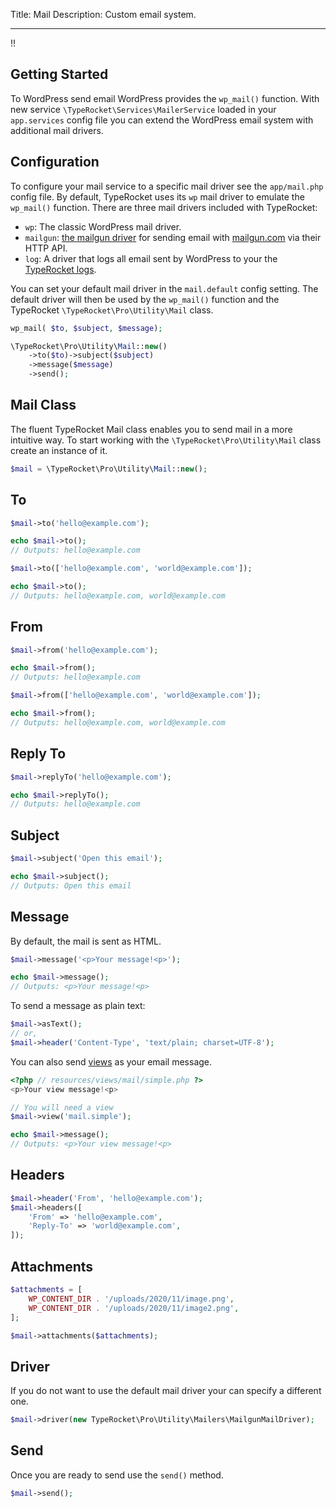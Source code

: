 Title: Mail
Description: Custom email system.

---

!!

## Getting Started

To WordPress send email WordPress provides the `wp_mail()` function. With new service `\TypeRocket\Services\MailerService` loaded in your `app.services` config file you can extend the WordPress email system with additional mail drivers.

## Configuration

To configure your mail service to a specific mail driver see the `app/mail.php` config file. By default, TypeRocket uses its `wp` mail driver to emulate the `wp_mail()` function. There are three mail drivers included with TypeRocket:

- `wp`: The classic WordPress mail driver.
- `mailgun`: [the mailgun driver](/docs/v6/mail-mailgun/) for sending email with [mailgun.com](https://www.mailgun.com/) via their HTTP API.
- `log`: A driver that logs all email sent by WordPress to your the [TypeRocket logs](/docs/v6/log/).

You can set your default mail driver in the `mail.default` config setting. The default driver will then be used by the `wp_mail()` function and the TypeRocket `\TypeRocket\Pro\Utility\Mail` class.

```php
wp_mail( $to, $subject, $message);

\TypeRocket\Pro\Utility\Mail::new()
    ->to($to)->subject($subject)
    ->message($message)
    ->send();
```

## Mail Class

The fluent TypeRocket Mail class enables you to send mail in a more intuitive way. To start working with the `\TypeRocket\Pro\Utility\Mail` class create an instance of it.

```php
$mail = \TypeRocket\Pro\Utility\Mail::new();
```

## To

```php
$mail->to('hello@example.com');

echo $mail->to();
// Outputs: hello@example.com

$mail->to(['hello@example.com', 'world@example.com']);

echo $mail->to();
// Outputs: hello@example.com, world@example.com
```

## From

```php
$mail->from('hello@example.com');

echo $mail->from();
// Outputs: hello@example.com

$mail->from(['hello@example.com', 'world@example.com']);

echo $mail->from();
// Outputs: hello@example.com, world@example.com
```

## Reply To

```php
$mail->replyTo('hello@example.com');

echo $mail->replyTo();
// Outputs: hello@example.com
```

## Subject

```php
$mail->subject('Open this email');

echo $mail->subject();
// Outputs: Open this email
```

## Message

By default, the mail is sent as HTML.

```php
$mail->message('<p>Your message!<p>');

echo $mail->message();
// Outputs: <p>Your message!<p>
```

To send a message as plain text:

```php
$mail->asText();
// or,
$mail->header('Content-Type', 'text/plain; charset=UTF-8');
```

You can also send [views](/docs/v6/views/) as your email message.

```php
<?php // resources/views/mail/simple.php ?>
<p>Your view message!<p>
```

```php
// You will need a view
$mail->view('mail.simple');

echo $mail->message();
// Outputs: <p>Your view message!<p>
```

## Headers

```php
$mail->header('From', 'hello@example.com');
$mail->headers([
    'From' => 'hello@example.com',
    'Reply-To' => 'world@example.com',
]);
```

## Attachments

```php
$attachments = [
    WP_CONTENT_DIR . '/uploads/2020/11/image.png',
    WP_CONTENT_DIR . '/uploads/2020/11/image2.png',
];

$mail->attachments($attachments);
```

## Driver

If you do not want to use the default mail driver your can specify a different one.

```php
$mail->driver(new TypeRocket\Pro\Utility\Mailers\MailgunMailDriver);
```

## Send

Once you are ready to send use the `send()` method.

```php
$mail->send();
```